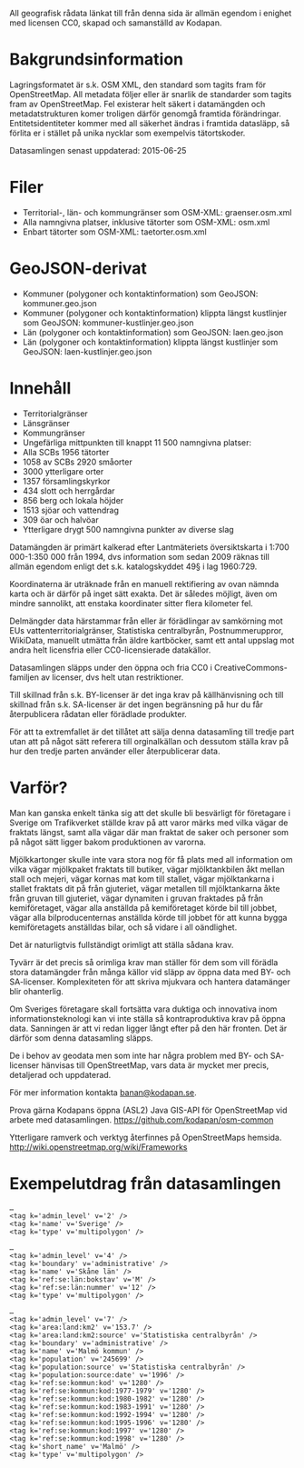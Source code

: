 All geografisk rådata länkat till från denna sida är allmän egendom i enighet med licensen CC0, skapad och samanställd av Kodapan.

# Bakgrundsinformation


Lagringsformatet är s.k. OSM XML, den standard som tagits fram för OpenStreetMap. All metadata följer eller är snarlik de standarder som tagits fram av OpenStreetMap. Fel existerar helt säkert i datamängden och metadatstrukturen komer troligen därför genomgå framtida förändringar. Entitetsidentiteter kommer med all säkerhet ändras i framtida datasläpp, så förlita er i stället på unika nycklar som exempelvis tätortskoder.

Datasamlingen senast uppdaterad: 2015-06-25

# Filer
* Territorial-, län- och kommungränser som OSM-XML: graenser.osm.xml 
* Alla namngivna platser, inklusive tätorter som OSM-XML: osm.xml 
* Enbart tätorter som OSM-XML: taetorter.osm.xml 

# GeoJSON-derivat
* Kommuner (polygoner och kontaktinformation) som GeoJSON: kommuner.geo.json 
* Kommuner (polygoner och kontaktinformation) klippta längst kustlinjer som GeoJSON: kommuner-kustlinjer.geo.json 
* Län (polygoner och kontaktinformation) som GeoJSON: laen.geo.json 
* Län (polygoner och kontaktinformation) klippta längst kustlinjer som GeoJSON: laen-kustlinjer.geo.json 

# Innehåll

* Territorialgränser
* Länsgränser
* Kommungränser
* Ungefärliga mittpunkten till knappt 11 500 namngivna platser:
* Alla SCBs 1956 tätorter
* 1058 av SCBs 2920 småorter
* 3000 ytterligare orter
* 1357 församlingskyrkor
* 434 slott och herrgårdar
* 856 berg och lokala höjder
* 1513 sjöar och vattendrag
* 309 öar och halvöar
* Ytterligare drygt 500 namngivna punkter av diverse slag

Datamängden är primärt kalkerad efter Lantmäteriets översiktskarta i 1:700 000-1:350 000 från 1994, dvs information som sedan 2009 räknas till allmän egendom enligt det s.k. katalogskyddet 49§ i lag 1960:729.

Koordinaterna är uträknade från en manuell rektifiering av ovan nämnda karta och är därför på inget sätt exakta. Det är således möjligt, även om mindre sannolikt, att enstaka koordinater sitter flera kilometer fel.

Delmängder data härstammar från eller är förädlingar av samkörning mot EUs vattenterritorialgränser, Statistiska centralbyrån, Postnummeruppror, WikiData, manuellt utmätta från äldre kartböcker, samt ett antal uppslag mot andra helt licensfria eller CC0-licensierade datakällor.

Datasamlingen släpps under den öppna och fria CC0 i CreativeCommons-familjen av licenser, dvs helt utan restriktioner.

Till skillnad från s.k. BY-licenser är det inga krav på källhänvisning och till skillnad från s.k. SA-licenser är det ingen begränsning på hur du får återpublicera rådatan eller förädlade produkter.

För att ta extremfallet är det tillåtet att sälja denna datasamling till tredje part utan att på något sätt referera till orginalkällan och dessutom ställa krav på hur den tredje parten använder eller återpublicerar data.

# Varför?
Man kan ganska enkelt tänka sig att det skulle bli besvärligt för företagare i Sverige om Trafikverket ställde krav på att varor märks med vilka vägar de fraktats längst, samt alla vägar där man fraktat de saker och personer som på något sätt ligger bakom produktionen av varorna.

Mjölkkartonger skulle inte vara stora nog för få plats med all information om vilka vägar mjölkpaket fraktats till butiker, vägar mjölktankbilen åkt mellan stall och mejeri, vägar kornas mat kom till stallet, vägar mjölktankarna i stallet fraktats dit på från gjuteriet, vägar metallen till mjölktankarna åkte från gruvan till gjuteriet, vägar dynamiten i gruvan fraktades på från kemiföretaget, vägar alla anställda på kemiföretaget körde bil till jobbet, vägar alla bilproducenternas anställda körde till jobbet för att kunna bygga kemiföretagets anställdas bilar, och så vidare i all oändlighet.

Det är naturligtvis fullständigt orimligt att ställa sådana krav.

Tyvärr är det precis så orimliga krav man ställer för dem som vill förädla stora datamängder från många källor vid släpp av öppna data med BY- och SA-licenser. Komplexiteten för att skriva mjukvara och hantera datamänger blir ohanterlig.

Om Sveriges företagare skall fortsätta vara duktiga och innovativa inom informationsteknologi kan vi inte ställa så kontraproduktiva krav på öppna data. Sanningen är att vi redan ligger långt efter på den här fronten. Det är därför som denna datasamling släpps.

De i behov av geodata men som inte har några problem med BY- och SA-licenser hänvisas till OpenStreetMap, vars data är mycket mer precis, detaljerad och uppdaterad.

För mer information kontakta banan@kodapan.se.


Prova gärna Kodapans öppna (ASL2) Java GIS-API för OpenStreetMap vid arbete med datasamlingen. https://github.com/kodapan/osm-common

Ytterligare ramverk och verktyg återfinnes på OpenStreetMaps hemsida. http://wiki.openstreetmap.org/wiki/Frameworks

# Exempelutdrag från datasamlingen

    …
    <tag k='admin_level' v='2' />
    <tag k='name' v='Sverige' />
    <tag k='type' v='multipolygon' />
  </relation>

    …
    <tag k='admin_level' v='4' />
    <tag k='boundary' v='administrative' />
    <tag k='name' v='Skåne län' />
    <tag k='ref:se:län:bokstav' v='M' />
    <tag k='ref:se:län:nummer' v='12' />
    <tag k='type' v='multipolygon' />
  </relation>

    …
    <tag k='admin_level' v='7' />
    <tag k='area:land:km2' v='153.7' />
    <tag k='area:land:km2:source' v='Statistiska centralbyrån' />
    <tag k='boundary' v='administrative' />
    <tag k='name' v='Malmö kommun' />
    <tag k='population' v='245699' />
    <tag k='population:source' v='Statistiska centralbyrån' />
    <tag k='population:source:date' v='1996' />
    <tag k='ref:se:kommun:kod' v='1280' />
    <tag k='ref:se:kommun:kod:1977-1979' v='1280' />
    <tag k='ref:se:kommun:kod:1980-1982' v='1280' />
    <tag k='ref:se:kommun:kod:1983-1991' v='1280' />
    <tag k='ref:se:kommun:kod:1992-1994' v='1280' />
    <tag k='ref:se:kommun:kod:1995-1996' v='1280' />
    <tag k='ref:se:kommun:kod:1997' v='1280' />
    <tag k='ref:se:kommun:kod:1998' v='1280' />
    <tag k='short_name' v='Malmö' />
    <tag k='type' v='multipolygon' />
  </relation>

  <node id='-10047' lat='55.59029766127' lon='13.00766274703' >
    <tag k='name' v='Malmö' />
    <tag k='place' v='city' />
    <tag k='ref:se:kommun:centralort' v='yes' />
    <tag k='ref:se:scb:tätort:kod' v='T3604' />
    <tag k='population' v='270214' />
    <tag k='population:source' v='Statistiska centralbyrån' />
    <tag k='population:source:date' v='2010-12-31' />
  </node>
  
  <node id='-11296' lat='55.54037598237' lon='13.04697644572' >
    <tag k='name' v='Lockarp' />
    <tag k='place' v='hamlet' />
    <tag k='ref:se:scb:småort:kod' v='S3541' />
    <tag k='population' v='54' />
    <tag k='population:source' v='Statistiska centralbyrån' />
    <tag k='population:source:date' v='2010-12-31' />
    <tag k='area:land:km2' v='0.13' />
    <tag k='area:land:km2:source' v='Statistiska centralbyrån' />
    <tag k='area:land:km2:source:date' v='2010-12-31' />
  </node>

  <node id='-8856' lat='67.89960152553' lon='18.43996756825' >
    <tag k='ele' v='2111' />
    <tag k='name' v='Kebnekaise' />
    <tag k='natural' v='peak' />
    <tag k='reg_name' v='Giebnegaisi' />
  </node>

  <node id='-3806' lat='58.95171219559' lon='13.61183054168' >
    <tag k='name' v='Vänern' />
    <tag k='natural' v='water' />
  </node>

  <node id='-5174' lat='61.15550537346' lon='13.12195900406' >
    <tag k='building' v='church' />
    <tag k='name' v='Sälens fjällkyrka' />
  </node>

  <node id='-10586' lat='59.65296800975' lon='17.93262322615' >
    <tag k='aeroway' v='aerodrome' />
    <tag k='name' v='Arlanda' />
  </node>

  <node id='-4917' lat='62.2185728507' lon='12.5053349643' >
    <tag k='name' v='Storrödtjämstugan' />
    <tag k='tourism' v='alpine_hut' />
  </node>


